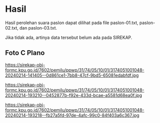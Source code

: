 # Hasil

Hasil perolehan suara paslon dapat dilihat pada file paslon-01.txt, paslon-02.txt, dan paslon-03.txt.

Jika tidak ada, artinya data tersebut belum ada pada SIREKAP.

## Foto C Plano

https://sirekap-obj-formc.kpu.go.id/7602/pemilu/ppwp/31/74/05/10/01/3174051001048-20240214-141405--0d861ce1-7bb8-47cf-9bd5-65081edabfdf.jpg

https://sirekap-obj-formc.kpu.go.id/7602/pemilu/ppwp/31/74/05/10/01/3174051001048-20240214-193210--0452877b-f92e-433d-bcae-a5581d68ea0f.jpg

https://sirekap-obj-formc.kpu.go.id/7602/pemilu/ppwp/31/74/05/10/01/3174051001048-20240214-193218--fb27a5fd-97de-4afc-99c0-84f403a6c367.jpg
